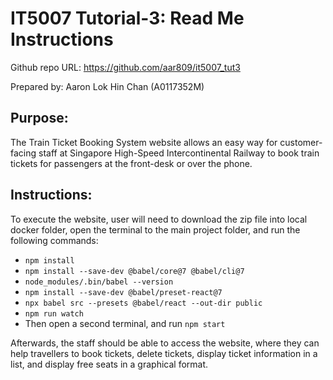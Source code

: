# IT5007 Tutorial-3: Read Me Instructions

Github repo URL: https://github.com/aar809/it5007_tut3

Prepared by: Aaron Lok Hin Chan (A0117352M)

## Purpose:
The Train Ticket Booking System website allows an easy way for customer-facing staff at Singapore High-Speed Intercontinental Railway to book train tickets for passengers at the front-desk or over the phone.

## Instructions:
To execute the website, user will need to download the zip file into local docker folder, open the terminal to the main project folder, and run the following commands:
-  `npm install`
-  `npm install --save-dev @babel/core@7 @babel/cli@7`
-  `node_modules/.bin/babel --version`
-  `npm install --save-dev @babel/preset-react@7`
-  `npx babel src --presets @babel/react --out-dir public`
-  `npm run watch`
-	Then open a second terminal, and run `npm start`

Afterwards, the staff should be able to access the website, where they can help travellers to book tickets, delete tickets, display ticket information in a list, and display free seats in a graphical format.
